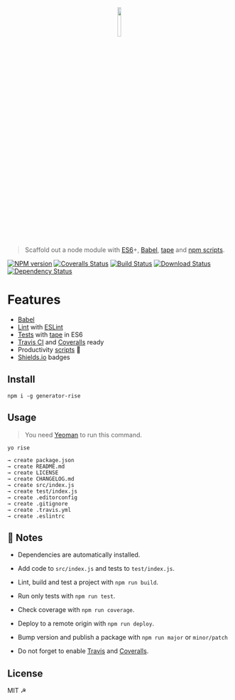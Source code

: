 <div align="center">
  <a href="http://git.io/rise">
    <img width=13% src="https://cloud.githubusercontent.com/assets/8317250/9425669/c3e1e15e-4953-11e5-92d3-fa86a38278bf.png">
  </a>
</div>
<br>

> Scaffold out a node module with [ES6][es6]+, [Babel][babel], [tape][tape] and [npm scripts][npm-scripts].

[![NPM version][npm-badge]][npm-url]
[![Coveralls Status][coveralls-badge]][coveralls-url]
[![Build Status][travis-badge]][travis-url]
[![Download Status][download-badge]][npm-url]
[![Dependency Status][dep-badge]][dep-url]

# Features

* [Babel][babel]
* [Lint](http://stackoverflow.com/questions/8503559/what-is-linting) with [ESLint](http://eslint.org/)
* [Tests](http://programmers.stackexchange.com/questions/135218/what-is-the-difference-between-writing-test-cases-for-bdd-and-tdd) with [tape][tape] in ES6
* [Travis CI](http://docs.travis-ci.com/user/languages/javascript-with-nodejs/) and [Coveralls](https://coveralls.io) ready
* Productivity   [scripts](https://github.com/bucaran/generator-rise/blob/master/app/templates/package.json#L11) :horse_racing:
* [Shields.io](http://shields.io/) badges

## Install

```
npm i -g generator-rise
```

## Usage
> You need [Yeoman](http://yeoman.io/) to run this command.

```
yo rise

→ create package.json
→ create README.md
→ create LICENSE
→ create CHANGELOG.md
→ create src/index.js
→ create test/index.js
→ create .editorconfig
→ create .gitignore
→ create .travis.yml
→ create .eslintrc
```

## :beginner: Notes

* Dependencies are automatically installed.

* Add code to `src/index.js` and tests to `test/index.js`.

* Lint, build and test a project with `npm run build`.

* Run only tests with `npm run test`.

* Check coverage with `npm run coverage`.

* Deploy to a remote origin with `npm run deploy`.

* Bump version and publish a package with `npm run major` or `minor/patch`

* Do not forget to enable [Travis](https://travis-ci.org/) and [Coveralls](coveralls.io).


## License

MIT ☭

[npm-url]: https://npmjs.org/package/generator-rise
[npm-badge]: https://img.shields.io/npm/v/generator-rise.svg?style=flat-square

[coveralls-url]: https://coveralls.io/r/bucaran/generator-rise
[coveralls-badge]: https://img.shields.io/coveralls/bucaran/generator-rise.svg?style=flat-square

[travis-url]: https://travis-ci.org/bucaran/generator-rise
[travis-badge]: https://img.shields.io/travis/bucaran/generator-rise.svg?style=flat-square

[dep-url]: https://david-dm.org/bucaran/generator-rise
[dep-badge]: https://david-dm.org/bucaran/generator-rise.svg?style=flat-square

[download-badge]: http://img.shields.io/npm/dm/generator-rise.svg?style=flat-square

[babel]: https://babeljs.io
[tape]: https://github.com/substack/tape
[npm-scripts]: https://docs.npmjs.com/misc/scripts
[es6]: https://github.com/lukehoban/es6features
